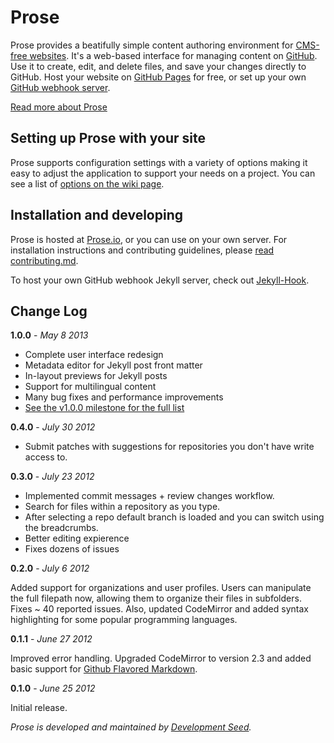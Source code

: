 # Prose

Prose provides a beatifully simple content authoring environment for [CMS-free websites](http://developmentseed.org/blog/2012/07/27/build-cms-free-websites/). It's a web-based interface for managing content on [GitHub](http://github.com). Use it to create, edit, and delete files, and save your changes directly to GitHub. Host your website on [GitHub Pages](http://pages.github.com) for free, or set up your own [GitHub webhook server](http://developmentseed.org/blog/2013/05/01/introducing-jekyll-hook/).

[Read more about Prose](http://prose.io/#about)

## Setting up Prose with your site

Prose supports configuration settings with a variety of options making it easy to adjust the application to support your needs on a project. You can see a list of [options on the wiki page](https://github.com/prose/prose/wiki/Configuration).

## Installation and developing

Prose is hosted at [Prose.io](http://prose.io), or you can use on your own server. For installation instructions and contributing guidelines, please [read contributing.md](CONTRIBUTING.md).

To host your own GitHub webhook Jekyll server, check out [Jekyll-Hook](https://github.com/developmentseed/jekyll-hook).

## Change Log

**1.0.0** -  *May 8 2013*

- Complete user interface redesign
- Metadata editor for Jekyll post front matter
- In-layout previews for Jekyll posts
- Support for multilingual content
- Many bug fixes and performance improvements
- [See the v1.0.0 milestone for the full list](https://github.com/prose/prose/issues?milestone=12&page=1&state=closed)

**0.4.0** -  *July 30 2012*

- Submit patches with suggestions for repositories you don't have write access to.

**0.3.0** -  *July 23 2012*

- Implemented commit messages + review changes workflow.
- Search for files within a repository as you type.
- After selecting a repo default branch is loaded and you can switch using the breadcrumbs.
- Better editing expierence
- Fixes dozens of issues

**0.2.0** -  *July 6 2012*

Added support for organizations and user profiles. Users can manipulate the full filepath now, allowing them to organize their files in subfolders. Fixes ~ 40 reported issues. Also, updated CodeMirror and added syntax highlighting for some popular programming languages.

**0.1.1** -  *June 27 2012*

Improved error handling. Upgraded CodeMirror to version 2.3 and added basic support for [Github Flavored Markdown](http://github.github.com/github-flavored-markdown/).

**0.1.0** - *June 25 2012*

Initial release.


*Prose is developed and maintained by [Development Seed](http://developmentseed.org).*